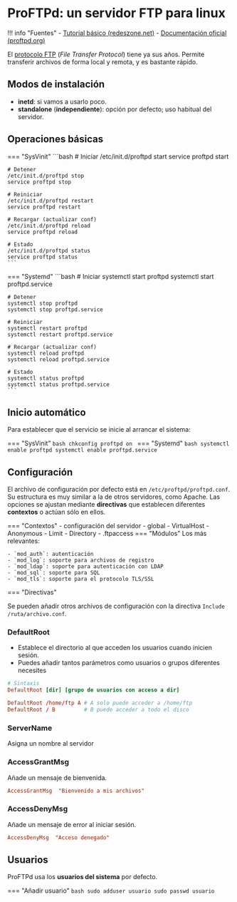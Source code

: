 # ProFTPd: un servidor FTP para linux

!!! info "Fuentes"
    - [Tutorial básico (redeszone.net)](https://www.redeszone.net/tutoriales/servidores/proftpd/)
    - [Documentación oficial (proftpd.org)](http://www.proftpd.org/docs/)

El [protocolo FTP](https://es.wikipedia.org/wiki/Protocolo_de_transferencia_de_archivos) (_File Transfer Protocol_) tiene ya sus años. Permite transferir archivos de forma local y remota, y es bastante rápido.

## Modos de instalación

- **inetd**: si vamos a usarlo poco.
- **standalone** (**independiente**): opción por defecto; uso habitual del servidor.

## Operaciones básicas

=== "SysVinit"
    ```bash
    # Iniciar
    /etc/init.d/proftpd start
    service proftpd start

    # Detener
    /etc/init.d/proftpd stop
    service proftpd stop

    # Reiniciar
    /etc/init.d/proftpd restart
    service proftpd restart

    # Recargar (actualizar conf)
    /etc/init.d/proftpd reload
    service proftpd reload

    # Estado
    /etc/init.d/proftpd status
    service proftpd status
    ```
=== "Systemd"
    ```bash
    # Iniciar
    systemctl start proftpd
    systemctl start proftpd.service

    # Detener
    systemctl stop proftpd
    systemctl stop proftpd.service

    # Reiniciar
    systemctl restart proftpd
    systemctl restart proftpd.service

    # Recargar (actualizar conf)
    systemctl reload proftpd
    systemctl reload proftpd.service

    # Estado
    systemctl status proftpd
    systemctl status proftpd.service
    ```

## Inicio automático

Para establecer que el servicio se inicie al arrancar el sistema:

=== "SysVinit"
    ```bash
    chkconfig proftpd on
    ```
=== "Systemd"
    ```bash
    systemctl enable proftpd
    systemctl enable proftpd.service
    ```

## Configuración

El archivo de configuración por defecto está en `/etc/proftpd/proftpd.conf`. Su estructura es muy similar a la de otros servidores, como Apache. Las opciones se ajustan mediante **directivas** que establecen diferentes **contextos** o actúan sólo en ellos.

=== "Contextos"
    - configuración del servidor
    - global
    - VirtualHost
    - Anonymous
    - Limit
    - Directory
    - .ftpaccess
=== "Módulos"
    Los más relevantes:

    - `mod_auth`: autenticación
    - `mod_log`: soporte para archivos de registro
    - `mod_ldap`: soporte para autenticación con LDAP
    - `mod_sql`: soporte para SQL
    - `mod_tls`: soporte para el protocolo TLS/SSL
=== "Directivas"


Se pueden añadir otros archivos de configuración con la directiva `Include /ruta/archivo.conf`.

### DefaultRoot

- Establece el directorio al que acceden los usuarios cuando inicien sesión.
- Puedes añadir tantos parámetros como usuarios o grupos diferentes necesites

```conf
# Sintaxis
DefaultRoot [dir] [grupo de usuarios con acceso a dir]

DefaultRoot /home/ftp A # A solo puede acceder a /home/ftp
DefaultRoot / B         # B puede acceder a todo el disco
```

### ServerName

Asigna un nombre al servidor

### AccessGrantMsg

Añade un mensaje de bienvenida.

```conf
AccessGrantMsg  "Bienvenido a mis archivos"
```

### AccessDenyMsg

Añade un mensaje de error al iniciar sesión.

```conf
AccessDenyMsg  "Acceso denegado"
```

## Usuarios

ProFTPd usa los **usuarios del sistema** por defecto.

=== "Añadir usuario"
    ```bash
    sudo adduser usuario
    sudo passwd usuario
    ```
